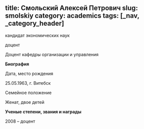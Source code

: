title: Смольский Алексей Петрович
slug: smolskiy
category: academics
tags: [_nav, _category_header]
---

кандидат экономических наук

доцент

Доцент кафедры организации и управления

__Биография__

Дата, место рождения

25.05.1963, г. Витебск

Семейное положение

Женат, двое детей

__Ученые степени, звания и награды__

2008 – доцент
